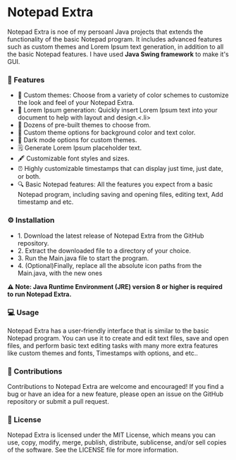 <h1>Notepad Extra</h1>
<p>Notepad Extra is noe of my persoanl Java projects that extends the functionality of the basic Notepad program. It includes advanced features such as custom themes and Lorem Ipsum text generation, in addition to all the basic Notepad features. I have used <b>Java Swing framework</b> to make it's GUI.</p>

<h3>🚀 Features</h3>
<ul>
  <li>🎨 Custom themes: Choose from a variety of color schemes to customize the look and feel of your Notepad Extra.</li>
  <li>📝 Lorem Ipsum generation: Quickly insert Lorem Ipsum text into your document to help with layout and design.<.li>
  <li>🎨 Dozens of pre-built themes to choose from.</li>
  <li>🔧 Custom theme options for background color and text color.</li>
  <li>🌙 Dark mode options for custom themes.</li>
  <li>🗒️ Generate Lorem Ipsum placeholder text.</li>
  <li>🖋️ Customizable font styles and sizes.</li>
  <li>⏰ Highly customizable timestamps that can display just time, just date, or both.</li>
  <li>🔍 Basic Notepad features: All the features you expect from a basic Notepad program, including saving and opening files, editing text, Add timestamp and etc.</li>

</ul>

<h3>⚙️ Installation</h3>
<ul>
  <li>1. Download the latest release of Notepad Extra from the GitHub repository.</li>
  <li>2. Extract the downloaded file to a directory of your choice.</li>
  <li>3. Run the Main.java file to start the program.</li>
  <li>4. (Optional)Finally, replace all the absolute icon paths from the Main.java, with the new ones</li>
</ul>

<b>⚠️ Note: Java Runtime Environment (JRE) version 8 or higher is required to run Notepad Extra.</b>

<h3>💻 Usage</h3>

<p>Notepad Extra has a user-friendly interface that is similar to the basic Notepad program. You can use it to create and edit text files, save and open files, and perform basic text editing tasks with many more extra features like custom themes and fonts, Timestamps with options, and etc..</p>

<h3>🤝 Contributions</h3>
<p>Contributions to Notepad Extra are welcome and encouraged! If you find a bug or have an idea for a new feature, please open an issue on the GitHub repository or submit a pull request.</p>

<h3>📄 License</h3>
<p>Notepad Extra is licensed under the MIT License, which means you can use, copy, modify, merge, publish, distribute, sublicense, and/or sell copies of the software. See the LICENSE file for more information.</p>
